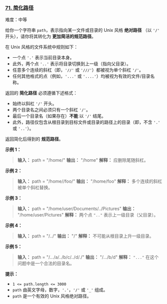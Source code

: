 ### [71\. 简化路径](https://leetcode.cn/problems/simplify-path/)

难度：中等

给你一个字符串 `path`，表示指向某一文件或目录的 Unix 风格 **绝对路径** （以 `'/'` 开头），请你将其转化为 **更加简洁的规范路径**。

在 Unix 风格的文件系统中规则如下：

- 一个点 `'.'` 表示当前目录本身。
- 此外，两个点 `'..'` 表示将目录切换到上一级（指向父目录）。
- 任意多个连续的斜杠（即，`'//'` 或 `'///'`）都被视为单个斜杠 `'/'`。
- 任何其他格式的点（例如，`'...'` 或 `'....'`）均被视为有效的文件/目录名称。

返回的 **简化路径** 必须遵循下述格式：

- 始终以斜杠 `'/'` 开头。
- 两个目录名之间必须只有一个斜杠 `'/'`。
- 最后一个目录名（如果存在）**不能** 以 `'/'` 结尾。
- 此外，路径仅包含从根目录到目标文件或目录的路径上的目录（即，不含 `'.'` 或 `'..'`）。

返回简化后得到的 **规范路径**。

**示例 1：**

> **输入：** path = "/home/"
> **输出：** "/home"
> **解释：**
> 应删除尾随斜杠。

**示例 2：**

> **输入：** path = "/home//foo/"
> **输出：** "/home/foo"
> **解释：**
> 多个连续的斜杠被单个斜杠替换。

**示例 3：**

> **输入：** path = "/home/user/Documents/../Pictures"
> **输出：** "/home/user/Pictures"
> **解释：**
> 两个点 `".."` 表示上一级目录（父目录）。

**示例 4：**

> **输入：** path = "/../"
> **输出：** "/"
> **解释：**
> 不可能从根目录上升一级目录。

**示例 5：**

> **输入：** path = "/.../a/../b/c/../d/./"
> **输出：** "/.../b/d"
> **解释：**
> `"..."` 在这个问题中是一个合法的目录名。

**提示：**

- `1 <= path.length <= 3000`
- `path` 由英文字母，数字，`'.'`，`'/'` 或 `'_'` 组成。
- `path` 是一个有效的 Unix 风格绝对路径。
